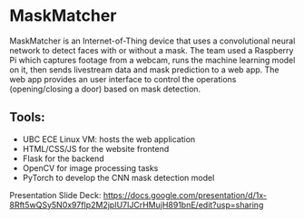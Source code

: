 # MaskMatcher

MaskMatcher is an Internet-of-Thing device that uses a convolutional neural network to detect faces with or without a mask. The team used a Raspberry Pi which captures footage from a webcam, runs the machine learning model on it, then sends livestream data and mask prediction to a web app. The web app provides an user interface to control the operations (opening/closing a door) based on mask detection. 

## Tools:
- UBC ECE Linux VM: hosts the web application
- HTML/CSS/JS for the website frontend
- Flask for the backend
- OpenCV for image processing tasks
- PyTorch to develop the CNN mask detection model

Presentation Slide Deck: https://docs.google.com/presentation/d/1x-8Rft5wQSy5N0x97fIp2M2jpIU7IJCrHMujH891bnE/edit?usp=sharing
